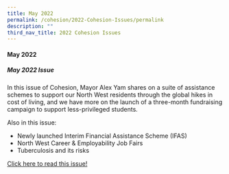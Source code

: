 ```yaml
---
title: May 2022
permalink: /cohesion/2022-Cohesion-Issues/permalink
description: ""
third_nav_title: 2022 Cohesion Issues
---
```

#### May 2022
##### May 2022 Issue 

In this issue of Cohesion, Mayor Alex Yam shares on a suite of assistance schemes to support our North West residents through the global hikes in cost of living, and we have more on the launch of a three-month fundraising campaign to support less-privileged students.

Also in this issue:

* Newly launched Interim Financial Assistance Scheme (IFAS)
* North West Career & Employability Job Fairs
* Tuberculosis and its risks

[Click here to read this issue!](/files/Cohesion%20Magazine.pdf)